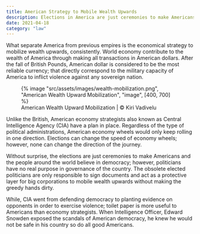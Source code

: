 ```yaml
---
title: American Strategy to Mobile Wealth Upwards
description: Elections in America are just ceremonies to make Americans and the people around the world to accept dictatorship
date: 2021-04-18
category: "law"
---
```


What separate America from previous empires is the economical strategy to mobilize wealth upwards, consistently. World economy contribute to the wealth of America through making all transactions in American dollars. After the fall of British Pounds, American dollar is considered to be the most reliable currency; that directly correspond to the military capacity of America to inflict violence against any sovereign nation.

<!-- excerpt -->

<figure>
{% image "src/assets/images/wealth-mobilization.png", "American Wealth Upward Mobilization", "image", [400, 700] %}
<figcaption>American Wealth Upward Mobilization | © Kiri Vadivelu</figcaption>
</figure>

Unlike the British, American economy strategists also known as Central Intelligence Agency (CIA) have a plan in place. Regardless of the type of political administrations, American economy wheels would only keep rolling in one direction. Elections can change the speed of economy wheels; however, none can change the direction of the journey.

Without surprise, the elections are just ceremonies to make Americans and the people around the world believe in democracy; however, politicians have no real purpose in governance of the country. The obsolete elected politicians are only responsible to sign documents and act as a protective layer for big corporations to mobile wealth upwards without making the greedy hands dirty.

While, CIA went from defending democracy to planting evidence on opponents in order to exercise violence; toilet paper is more useful to Americans than economy strategists. When Intelligence Officer, Edward Snowden exposed the scandals of American democracy, he knew he would not be safe in his country so do all good Americans.

